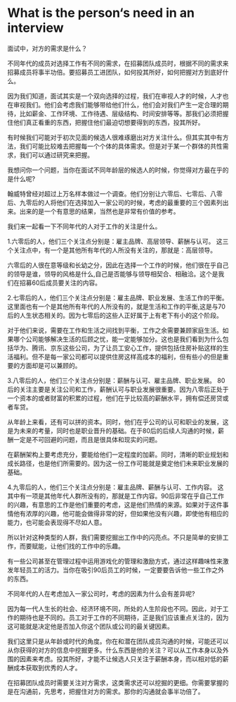 # What is the person‘s need in an interview


面试中，对方的需求是什么？

不同年代的成员对选择工作有不同的需求，在招募团队成员时，根据不同的需求来招募成员将事半功倍。要招募员工进团队，如何投其所好，如何把握对方到底好什么。

   因为我们知道，面试其实是一个双向选择的过程，我们在审视人才的时候，人才也在审视我们。他们会考虑我们能够带给他们什么，他们会对我们产生一定合理的期待，比如薪金、工作环境、工作待遇、层级结构、时间安排等等。那我们必须把握住他们真正看重的东西，把握住他们最迫切想要得到的东西，投其所好。

   有时候我们可能对于初次见面的候选人很难琢磨出对方关注什么。但其实其中有方法，我们可能比较难去把握每一个个体的具体需求。但是对于某一个群体的共性需求，我们可以通过研究来把握。

我想问你一个问题，当你在面试不同年龄层的候选人的时候，你觉得对方最在乎的是什么呢?

翰威特曾经对超过上万名样本做过一个调查。他们分别让六零后、七零后、八零后、九零后的人将他们在选择加入一家公司的时候，考虑的最重要的三个因素列出来。出来的是一个有意思的结果，当然也是非常有价值的参考。

我们来一起看一下不同年代的人对于工作的关注是什么。

1.六零后的人，他们三个关注点分别是：雇主品牌、高层领导、薪酬与认可。
这三个关注点中，有一个是其他所有年代的人所没有关注的，那就是：高层领导。

六零后的人很在意等级和长幼之分，因此在选择一个工作的时候，他们很在乎自己的领导是谁，领导的风格是什么,自己是否能够与领导相契合、相融洽。这个是我们在招募60后成员要关注的内容。

2.七零后的人，他们三个关注点分别是：雇主品牌、职业发展、生活工作的平衡。
这里面也有一个是其他所有年代的人所没有的，就是生活和工作的平衡,这是与70后的人生状态相关的。因为七零后的这些人正好属于上有老下有小的这个阶段。

对于他们来说，需要在工作和生活之间找到平衡，工作之余需要兼顾家庭生活。如果哪个公司能够解决生活的后顾之忧，能一定能够加分。这也是我们看到为什么包括华为、腾讯、京东这些公司，为了让员工安心工作，提供包括住房补贴这样的生活福利。但不是每一家公司都可以提供住房这样高成本的福利，但有些小的但是重要的方面却是可以兼顾的。

3.八零后的人，他们三个关注点分别是：薪酬与认可、雇主品牌、职业发展。
80后的关注主要是关注公司和工作，薪酬认可与职业发展很重要。因为八零后正处于一个资本的或者财富的积累的过程，他们在乎比较高的薪酬水平，拥有偿还房贷或者车贷。

从年龄上来看，还有可以拼的资本。同时，他们在乎公司的认可和职业的发展，这是为未来的考量，同时也是职业晋升的基础。在于80后的后续人沟通的时候，薪酬一定是不可回避的问题，而且是很具体和现实的问题。

在薪酬架构上要考虑充分，要能给他们一定程度的加薪。同时，清晰的职业规划和成长路径，也是他们所需要的。因为这一份工作可能就是奠定他们未来职业发展的基础。

4.九零后的人，他们三个关注点分别是：雇主品牌、薪酬与认可、工作内容。
这其中有一项是其他年代人群所没有的，那就是工作内容。90后非常在乎自己工作的兴趣，有意思的工作是他们重要的考虑，这是他们热情的来源。如果对于这件事情他有浓厚的兴趣，他可能会做得非常的好，但如果他没有兴趣，即使他有相应的能力，也可能会表现得不尽如人意。

所以针对这种类型的人群，我们需要挖掘出工作中的闪亮点。不只是简单的安排工作，而要赋能，让他们找的工作中的乐趣。

有一些公司甚至在管理过程中运用游戏化的管理和激励方式，通过这样趣味性来激发年轻员工的活力。当你在吸引90后员工的时候，一定要要告诉他一些工作之外的东西。

不同年代的人在考虑加入一家公司时，考虑的因素为什么会有差异呢?

因为每一代人生长的社会、经济环境不同，所处的人生阶段也不同。因此，对于工作的期待也是不同的。员工对于工作的不同期待，正是我们应该重点关注的，因为这可能就是决定他是否加入你这个团队或公司的最关键因素。

我们这里只是从年龄或时代的角度。你在和潜在团队成员沟通的时候，可能还可以从你获得的对方的信息中挖掘更多。什么东西是他的关注？可以从工作本身以及外围的因素来考虑。投其所好，才能不让候选人只关注于薪酬本身，而以相对低的薪酬成本获取到优秀的人才。

在招募团队成员时需要关注对方需求，这类需求还可以挖掘的更细。你需要掌握的是在沟通前，先思考，把握住对方的需求。那你的沟通就会事半功倍了。
